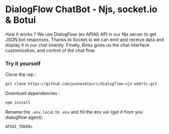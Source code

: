 #  DialogFlow ChatBot - Njs, socket.io & Botui


How it works ?
We use DialogFlow (ex APIAI) API in our Njs server to get JSON bot responses.
Thanks to Socket.io we can emit and receive data and display it in our chat intantly.
Finally, Botui gives us the chat interface customization, and control of the chat flow.

### Try it yourself

Clone the rep :
````
git clone https://github.com/younesdiouri/dialogflow-njs-webrtc.git
````
Download dependencies  :
````
npm install
````
Rename the `.env.local` to `.env` and fill the env var (get it from you dialogflow agent):

```
APIAI_TOKEN=
```





